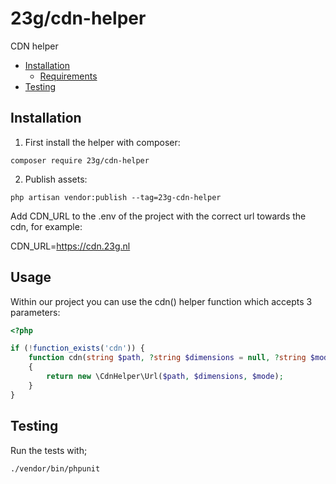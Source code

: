 # 23g/cdn-helper
CDN helper

- [Installation](#installation)
    - [Requirements](#requirements)
- [Testing](#testing)
## Installation

1. First install the helper with composer:

`composer require 23g/cdn-helper`

2. Publish assets:

`php artisan vendor:publish --tag=23g-cdn-helper`

Add CDN_URL to the .env of the project with the correct url towards the cdn, for example:

CDN_URL=https://cdn.23g.nl

## Usage

Within our project you can use the cdn() helper function which accepts 3 parameters:

```php
<?php

if (!function_exists('cdn')) {
    function cdn(string $path, ?string $dimensions = null, ?string $mode = 'crop'): string
    {
        return new \CdnHelper\Url($path, $dimensions, $mode);
    }
}

```
## Testing

Run the tests with;

``./vendor/bin/phpunit``
